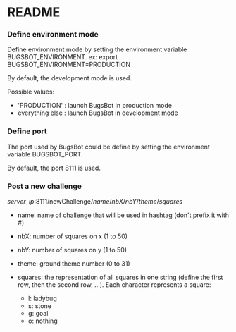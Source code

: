 # README #

### Define environment mode
Define environment mode by setting the environment variable BUGSBOT_ENVIRONMENT.
ex: export BUGSBOT_ENVIRONMENT=PRODUCTION

By default, the development mode is used.

Possible values:
- 'PRODUCTION' : launch BugsBot in production mode
- everything else : launch BugsBot in development mode

### Define port
The port used by BugsBot could be define by setting the environment variable BUGSBOT_PORT.

By default, the port 8111 is used.

### Post a new challenge

*server_ip*:8111/newChallenge/*name*/*nbX*/*nbY*/*theme*/*squares*

- name: name of challenge that will be used in hashtag (don't prefix it with \#)

- nbX: number of squares on x (1 to 50)

- nbY: number of squares on y (1 to 50)

- theme: ground theme number (0 to 31)

- squares: the representation of all squares in one string (define the first row, then the second row, ...). Each character represents a square:
    - l: ladybug
    - s: stone
    - g: goal
    - o: nothing

